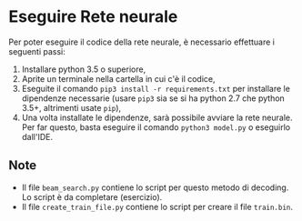 # Eseguire Rete neurale

Per poter eseguire il codice della rete neurale, è necessario effettuare i
seguenti passi:

1. Installare python 3.5 o superiore,
2. Aprite un terminale nella cartella in cui c'è il codice,
3. Eseguite il comando ```pip3 install -r requirements.txt``` per installare le
dipendenze necessarie (usare ```pip3``` sia se si ha python 2.7 che python 3.5+,
altrimenti usate ```pip```),
4. Una volta installate le dipendenze, sarà possibile avviare la rete neurale.
Per far questo, basta eseguire il comando ```python3 model.py``` o eseguirlo
dall'IDE.

## Note
- Il file ```beam_search.py``` contiene lo script per questo metodo di decoding. 
Lo script è da completare (esercizio).
- Il file ```create_train_file.py``` contiene lo script per creare il file
```train.bin```.
